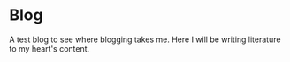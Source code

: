 # Blog


A test blog to see where blogging takes me.
Here I will be writing literature to my heart's content.

